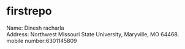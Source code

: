 # firstrepo
Name: Dinesh racharla<br>
Address: Northwest Missouri State University, Maryville, MO 64468.<br>
mobile number:6301145809
